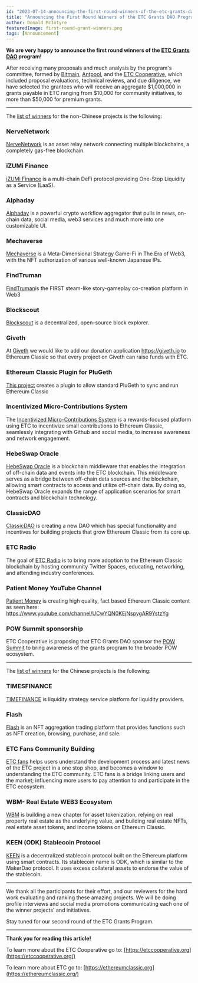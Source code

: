 ```yaml
---
id: "2023-07-14-announcing-the-first-round-winners-of-the-etc-grants-dao-program-en"
title: "Announcing the First Round Winners of the ETC Grants DAO Program"
author: Donald McIntyre
featuredImage: first-round-grant-winners.png
tags: [Announcement]
---
```


**We are very happy to announce the first round winners of the [ETC Grants DAO](https://etcgrantsdao.io/) program!**

After receiving many proposals and much analysis by the program's committee, formed by [Bitmain](https://www.bitmain.com/), [Antpool](https://www.antpool.com), and the [ETC Cooperative](https://etccooperative.org/), which included proposal evaluations, technical reviews, and due diligence, we have selected the grantees who will receive an aggregate $1,000,000 in grants payable in ETC ranging from $10,000 for community initiatives, to more than $50,000 for premium grants.

---

The [list of winners](https://etcgrants.softr.app/projects-list-en) for the non-Chinese projects is the following:

### NerveNetwork

[NerveNetwork](https://etcgrants.softr.app/project-details-review-en?recordId=recX5SnfUaW7StHiq) is an asset relay network connecting multiple blockchains, a completely gas-free blockchain.

### iZUMi Finance

[iZUMi Finance](https://etcgrants.softr.app/project-details-review-en?recordId=recAgWpIfely1Btoc) is a multi-chain DeFi protocol providing One-Stop Liquidity as a Service (LaaS).

### Alphaday

[Alphaday](https://etcgrants.softr.app/project-details-review-en?recordId=recFXsxD1gSPBC6ab) is a powerful crypto workflow aggregator that pulls in news, on-chain data, social media, web3 services and much more into one customizable UI.

### Mechaverse

[Mechaverse](https://etcgrants.softr.app/project-details-review-en?recordId=recSTW5H2tIpI8RQo) is a Meta-Dimensional Strategy Game-Fi in The Era of Web3, with the NFT authorization of various well-known Japanese IPs.

### FindTruman

[FindTruman](https://etcgrants.softr.app/project-details-review-en?recordId=recojDDyWm6un7bv7)is the FIRST steam-like story-gameplay co-creation platform in Web3

### Blockscout

[Blockscout](https://etcgrants.softr.app/project-details-review-en?recordId=recF2ZgRGBCNbg8KL) is a decentralized, open-source block explorer.

### Giveth

At [Giveth](https://etcgrants.softr.app/project-details-review-en?recordId=recNgFDKdD1K7XSZ1) we would like to add our donation application https://giveth.io to Ethereum Classic so that every project on Giveth can raise funds with ETC.

### Ethereum Classic Plugin for PluGeth

[This project](https://etcgrants.softr.app/project-details-review-en?recordId=recOpSvgpRDDBPuJ8) creates a plugin to allow standard PluGeth to sync and run Ethereum Classic

### Incentivized Micro-Contributions System

The [Incentivized Micro-Contributions System](https://etcgrants.softr.app/project-details-review-en?recordId=recUjRAqrz5WJTixw) is a rewards-focused platform using ETC to incentivize small contributions to Ethereum Classic, seamlessly integrating with Github and social media, to increase awareness and network engagement.

### HebeSwap Oracle

[HebeSwap Oracle](https://etcgrants.softr.app/project-details-review-en?recordId=recawTYlPRP0Ntkwz) is a blockchain middleware that enables the integration of off-chain data and events into the ETC blockchain. This middleware serves as a bridge between off-chain data sources and the blockchain, allowing smart contracts to access and utilize off-chain data. By doing so, HebeSwap Oracle expands the range of application scenarios for smart contracts and blockchain technology.

### ClassicDAO

[ClassicDAO](https://etcgrants.softr.app/project-details-review-en?recordId=recZ9rnWBcmTO6FYj) is creating a new DAO which has special functionality and incentives for building projects that grow Ethereum Classic from its core up.

### ETC Radio

The goal of [ETC Radio](https://etcgrants.softr.app/project-details-review-en?recordId=recQfTCd5Idu96HrC) is to bring more adoption to the Ethereum Classic blockchain by hosting community Twitter Spaces, educating, networking, and attending industry conferences.

### Patient Money YouTube Channel

[Patient Money](https://etcgrants.softr.app/project-details-review-en?recordId=recrLz0lwuMbwD23o) is creating high quality, fact based Ethereum Classic content as seen here: https://www.youtube.com/channel/UCwYQN0KEjNspygAR9YstzYg

### POW Summit sponsorship

ETC Cooperative is proposing that ETC Grants DAO sponsor the [POW Summit](https://etcgrants.softr.app/project-details-review-en?recordId=recHBC1GES5DpKSPF) to bring awareness of the grants program to the broader POW ecosystem.

---

The [list of winners](https://etcgrants.softr.app/projects-list-zh) for the Chinese projects is the following:

### TIMESFINANCE

[TIMEFINANCE](https://etcgrants.softr.app/project-details-review-cn?recordId=rec5OBQ30NPbq30b8) is liquidity strategy service platform for liquidity providers.

### Flash

[Flash](https://etcgrants.softr.app/project-details-review-cn?recordId=recHCbzYkaOlfFUpS) is an NFT aggregation trading platform that provides functions such as NFT creation, browsing, purchase, and sale.

### ETC Fans Community Building

[ETC fans](https://etcgrants.softr.app/project-details-review-cn?recordId=recr0eMr29BldNctN) helps users understand the development process and latest news of the ETC project in a one stop shop, and becomes a window to understanding the ETC community. ETC fans is a bridge linking users and the market; influencing more users to pay attention to and participate in the ETC ecosystem.

### WBM- Real Estate WEB3 Ecosystem

[WBM](https://etcgrants.softr.app/project-details-review-cn?recordId=recA9y80KIuXXRFhN) is building a new chapter for asset tokenization, relying on real property real estate as the underlying value, and building real estate NFTs, real estate asset tokens, and income tokens on Ethereum Classic.

### KEEN (ODK) Stablecoin Protocol

[KEEN](https://etcgrants.softr.app/project-details-review-cn?recordId=recoXCg2UoyzxDEfP) is a decentralized stablecoin protocol built on the Ethereum platform using smart contracts. Its stablecoin name is ODK, which is similar to the MakerDao protocol. It uses excess collateral assets to endorse the value of the stablecoin.

---

We thank all the participants for their effort, and our reviewers for the hard work evaluating and ranking these amazing projects. We will be doing profile interviews and social media promotions communicating each one of the winner projects' and initiatives.

Stay tuned for our second round of the ETC Grants Program. 

---

**Thank you for reading this article!**

To learn more about the ETC Cooperative go to:  [https://etccooperative.org](https://etccooperative.org/)

To learn more about ETC go to:  [https://ethereumclassic.org](https://ethereumclassic.org/)
